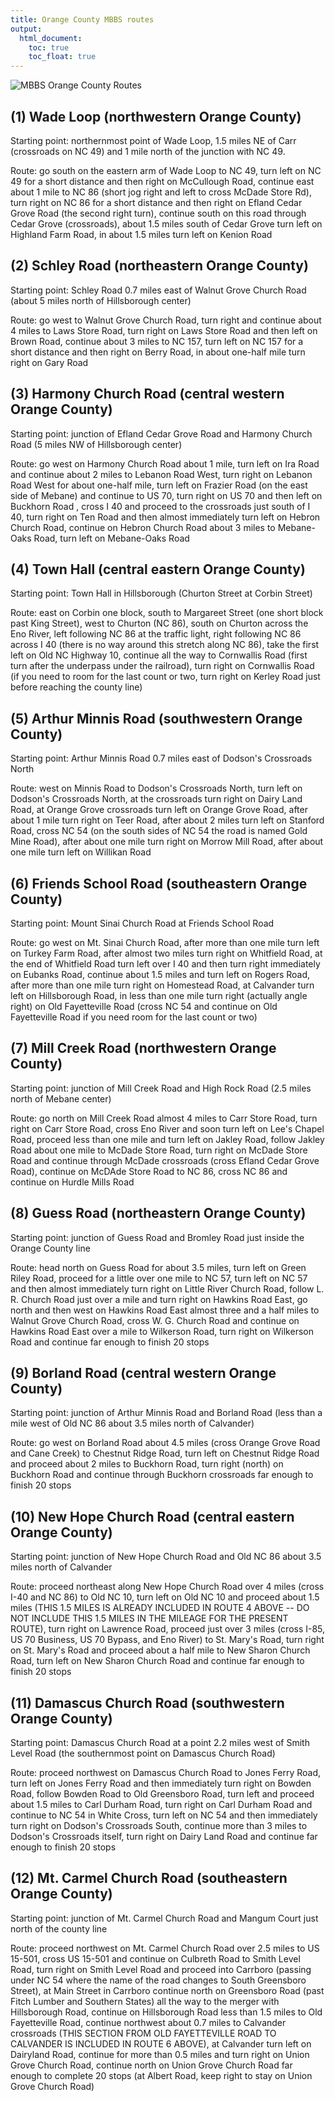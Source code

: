 ```yaml
---
title: Orange County MBBS routes
output:
  html_document:
    toc: true
    toc_float: true
---
```


![MBBS Orange County Routes](images/orangenos.GIF)

## (1) Wade Loop (northwestern Orange County)

Starting point: northernmost point of Wade Loop, 1.5 miles NE of Carr (crossroads on NC 49) and 1 mile north of the junction with NC 49.

Route: go south on the eastern arm of Wade Loop to NC 49, turn left on NC 49 for a short distance and then right on McCullough Road, continue east about 1 mile to NC 86 (short jog right and left to cross McDade Store Rd), turn right on NC 86 for a short distance and then right on Efland Cedar Grove Road (the second right turn), continue south on this road through Cedar Grove (crossroads), about 1.5 miles south of Cedar Grove turn left on Highland Farm Road, in about 1.5 miles turn left on Kenion Road

## (2) Schley Road (northeastern Orange County)

Starting point: Schley Road 0.7 miles east of Walnut Grove Church Road (about 5 miles north of Hillsborough center)

Route: go west to Walnut Grove Church Road, turn right and continue about 4 miles to Laws Store Road, turn right on Laws Store Road and then left on Brown Road, continue about 3 miles to NC 157, turn left on NC 157 for a short distance and then right on Berry Road, in about one-half mile turn right on Gary Road

## (3) Harmony Church Road (central western Orange County)

Starting point: junction of Efland Cedar Grove Road and Harmony Church Road (5 miles NW of Hillsborough center)

Route: go west on Harmony Church Road about 1 mile, turn left on Ira Road and continue about 2 miles to Lebanon Road West, turn right on Lebanon Road West for about one-half mile, turn left on Frazier Road (on the east side of Mebane) and continue to US 70, turn right on US 70 and then left on Buckhorn Road , cross I 40 and proceed to the crossroads just south of I 40, turn right on Ten Road and then almost immediately turn left on Hebron Church Road, continue on Hebron Church Road about 3 miles to Mebane-Oaks Road, turn left on Mebane-Oaks Road

## (4) Town Hall (central eastern Orange County)

Starting point: Town Hall in Hillsborough (Churton Street at Corbin Street)

Route: east on Corbin one block, south to Margareet Street (one short block past King Street), west to Churton (NC 86), south on Churton across the Eno River, left following NC 86 at the traffic light, right following NC 86 across I 40 (there is no way around this stretch along NC 86), take the first left on Old NC Highway 10, continue all the way to Cornwallis Road (first turn after the underpass under the railroad), turn right on Cornwallis Road (if you need to room for the last count or two, turn right on Kerley Road just before reaching the county line)

## (5) Arthur Minnis Road (southwestern Orange County)

Starting point: Arthur Minnis Road 0.7 miles east of Dodson's Crossroads North

Route: west on Minnis Road to Dodson's Crossroads North, turn left on Dodson's Crossroads North, at the crossroads turn right on Dairy Land Road, at Orange Grove crossroads turn left on Orange Grove Road, after about 1 mile turn right on Teer Road, after about 2 miles turn left on Stanford Road, cross NC 54 (on the south sides of NC 54 the road is named Gold Mine Road), after about one mile turn right on Morrow Mill Road, after about one mile turn left on Willikan Road

## (6) Friends School Road (southeastern Orange County)

Starting point: Mount Sinai Church Road at Friends School Road

Route: go west on Mt. Sinai Church Road, after more than one mile turn left on Turkey Farm Road, after almost two miles turn right on Whitfield Road, at the end of Whitfield Road turn left over I 40 and then turn right immediately on Eubanks Road, continue about 1.5 miles and turn left on Rogers Road, after more than one mile turn right on Homestead Road, at Calvander turn left on Hillsborough Road, in less than one mile turn right (actually angle right) on Old Fayetteville Road (cross NC 54 and continue on Old Fayetteville Road if you need room for the last count or two)

## (7) Mill Creek Road (northwestern Orange County)

Starting point: junction of Mill Creek Road and High Rock Road (2.5 miles north of Mebane center)

Route: go north on Mill Creek Road almost 4 miles to Carr Store Road, turn right on Carr Store Road, cross Eno River and soon turn left on Lee's Chapel Road, proceed less than one mile and turn left on Jakley Road, follow Jakley Road about one mile to McDade Store Road, turn right on McDade Store Road and continue through McDade crossroads (cross Efland Cedar Grove Road), continue on McDAde Store Road to NC 86, cross NC 86 and continue on Hurdle Mills Road

## (8) Guess Road (northeastern Orange County)

Starting point: junction of Guess Road and Bromley Road just inside the Orange County line

Route: head north on Guess Road for about 3.5 miles, turn left on Green Riley Road, proceed for a little over one mile to NC 57, turn left on NC 57 and then almost immediately turn right on Little River Church Road, follow L. R. Church Road just over a mile and turn right on Hawkins Road East, go north and then west on Hawkins Road East almost three and a half miles to Walnut Grove Church Road, cross W. G. Church Road and continue on Hawkins Road East over a mile to Wilkerson Road, turn right on Wilkerson Road and continue far enough to finish 20 stops

## (9) Borland Road (central western Orange County)

Starting point: junction of Arthur Minnis Road and Borland Road (less than a mile west of Old NC 86 about 3.5 miles north of Calvander)

Route: go west on Borland Road about 4.5 miles (cross Orange Grove Road and Cane Creek) to Chestnut Ridge Road, turn left on Chestnut Ridge Road and proceed about 2 miles to Buckhorn Road, turn right (north) on Buckhorn Road and continue through Buckhorn crossroads far enough to finish 20 stops

## (10) New Hope Church Road (central eastern Orange County)

Starting point: junction of New Hope Church Road and Old NC 86 about 3.5 miles north of Calvander

Route: proceed northeast along New Hope Church Road over 4 miles (cross I-40 and NC 86) to Old NC 10, turn left on Old NC 10 and proceed about 1.5 miles (THIS 1.5 MILES IS ALREADY INCLUDED IN ROUTE 4 ABOVE -- DO NOT INCLUDE THIS 1.5 MILES IN THE MILEAGE FOR THE PRESENT ROUTE), turn right on Lawrence Road, proceed just over 3 miles (cross I-85, US 70 Business, US 70 Bypass, and Eno River) to St. Mary's Road, turn right on St. Mary's Road and proceed about a half mile to New Sharon Church Road, turn left on New Sharon Church Road and continue far enough to finish 20 stops

## (11) Damascus Church Road (southwestern Orange County)

Starting point: Damascus Church Road at a point 2.2 miles west of Smith Level Road (the southernmost point on Damascus Church Road)

Route: proceed northwest on Damascus Church Road to Jones Ferry Road, turn left on Jones Ferry Road and then immediately turn right on Bowden Road, follow Bowden Road to Old Greensboro Road, turn left and proceed about 1.5 miles to Carl Durham Road, turn right on Carl Durham Road and continue to NC 54 in White Cross, turn left on NC 54 and then immediately turn right on Dodson's Crossroads South, continue more than 3 miles to Dodson's Crossroads itself, turn right on Dairy Land Road and continue far enough to finish 20 stops

## (12) Mt. Carmel Church Road (southeastern Orange County)

Starting point: junction of Mt. Carmel Church Road and Mangum Court just north of the county line

Route: proceed northwest on Mt. Carmel Church Road over 2.5 miles to US 15-501, cross US 15-501 and continue on Culbreth Road to Smith Level Road, turn right on Smith Level Road and proceed into Carrboro (passing under NC 54 where the name of the road changes to South Greensboro Street), at Main Street in Carrboro continue north on Greensboro Road (past Fitch Lumber and Southern States) all the way to the merger with Hillsborough Road, continue on Hillsborough Road less than 1.5 miles to Old Fayetteville Road, continue northwest about 0.7 miles to Calvander crossroads (THIS SECTION FROM OLD FAYETTEVILLE ROAD TO CALVANDER IS INCLUDED IN ROUTE 6 ABOVE), at Calvander turn left on Dairyland Road, continue for more than 0.5 miles and turn right on Union Grove Church Road, continue north on Union Grove Church Road far enough to complete 20 stops (at Albert Road, keep right to stay on Union Grove Church Road)
